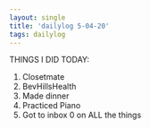 ```yaml
---
layout: single
title: 'dailylog 5-04-20'
tags: dailylog
--- 
```


THINGS I DID TODAY:
1. Closetmate
2. BevHillsHealth
3. Made dinner
4. Practiced Piano
5. Got to inbox 0 on ALL the things